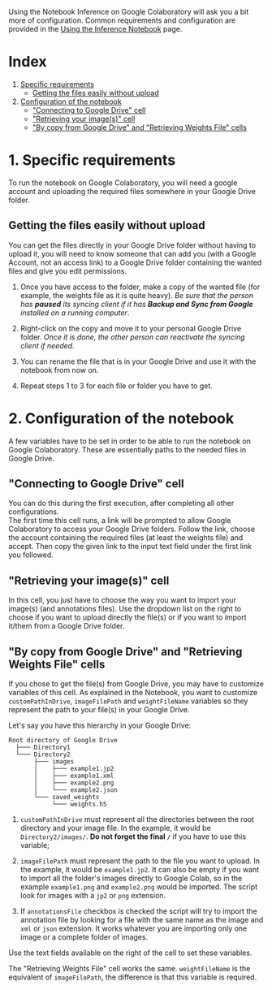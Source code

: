 Using the Notebook Inference on Google Colaboratory will ask you a bit more of configuration. Common requirements and configuration are provided in the [Using the Inference Notebook](https://github.com/AdrienJaugey/Custom-Mask-R-CNN-for-kidney-s-cell-recognition/wiki/Using-the-Inference-Notebook) page. 

# Index
1. [Specific requirements](#1-specific-requirements)
   * [Getting the files easily without upload](#getting-the-files-easily-without-upload)
2. [Configuration of the notebook](#2-configuration-of-the-notebook)
   * ["Connecting to Google Drive" cell](#connecting-to-google-drive-cell)
   * ["Retrieving your image(s)" cell](#retrieving-your-images-cell)
   * ["By copy from Google Drive" and "Retrieving Weights File" cells](#by-copy-from-google-drive-and-retrieving-weights-file-cells)


# 1. Specific requirements
To run the notebook on Google Colaboratory, you will need a google account and uploading the required files somewhere in your Google Drive folder.

## Getting the files easily without upload
You can get the files directly in your Google Drive folder without having to upload it, you will need to know someone that can add you (with a Google Account, not an access link) to a Google Drive folder containing the wanted files and give you edit permissions. 

1. Once you have access to the folder, make a copy of the wanted file (for example, the weights file as it is quite heavy). _Be sure that the person has **paused** its syncing client if it has **Backup and Sync from Google** installed on a running computer_.

2. Right-click on the copy and move it to your personal Google Drive folder. _Once it is done, the other person can reactivate the syncing client if needed._

3. You can rename the file that is in your Google Drive and use it with the notebook from now on.

4. Repeat steps 1 to 3 for each file or folder you have to get.

# 2. Configuration of the notebook
A few variables have to be set in order to be able to run the notebook on Google Colaboratory. These are essentially paths to the needed files in Google Drive.

## "Connecting to Google Drive" cell
You can do this during the first execution, after completing all other configurations.  
The first time this cell runs, a link will be prompted to allow Google Colaboratory to access your Google Drive folders. Follow the link, choose the account containing the required files (at least the weights file) and accept. Then copy the given link to the input text field under the first link you followed.

## "Retrieving your image(s)" cell
In this cell, you just have to choose the way you want to import your image(s) (and annotations files). Use the dropdown list on the right to choose if you want to upload directly the file(s) or if you want to import it/them from a Google Drive folder.

## "By copy from Google Drive" and "Retrieving Weights File" cells
If you chose to get the file(s) from Google Drive, you may have to customize variables of this cell. As explained in the Notebook, you want to customize ```customPathInDrive```, ```imageFilePath``` and ```weightFileName``` variables so they represent the path to your file(s) in your Google Drive.  

Let's say you have this hierarchy in your Google Drive:
```
Root directory of Google Drive
  ├─── Directory1
  └─── Directory2
       ├─── images
       │    ├─── example1.jp2
       │    ├─── example1.xml
       │    ├─── example2.png
       │    └─── example2.json
       └─── saved_weights
            └─── weights.h5
```

1.   ```customPathInDrive``` must represent all the directories between the root directory and your image file. In the example, it would be ```Directory2/images/```. **Do not forget the final `/`** if you have to use this variable;
  
2.   ```imageFilePath``` must represent the path to the file you want to upload. In the example, it would be ```example1.jp2```. It can also be empty if you want to import all the folder's images directly to Google Colab, so in the example ```example1.png``` and ```example2.png``` would be imported. The script look for images with a ```jp2``` or ```png``` extension.

3. If ```annotationsFile``` checkbox is checked the script will try to import the annotation file by looking for a file with the same name as the image and ```xml``` or ```json``` extension. It works whatever you are importing only one image or a complete folder of images.

Use the text fields available on the right of the cell to set these variables.

The "Retrieving Weights File" cell works the same. ```weightFileName``` is the equivalent of ```imageFilePath```, the difference is that this variable is required.